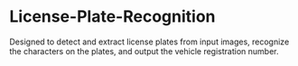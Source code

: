 # License-Plate-Recognition
Designed to detect and extract license plates from input images, recognize the characters on the plates, and output the vehicle registration number.

